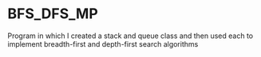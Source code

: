 # BFS_DFS_MP
Program in which I created a stack and queue class and then used each to implement breadth-first and depth-first search algorithms
